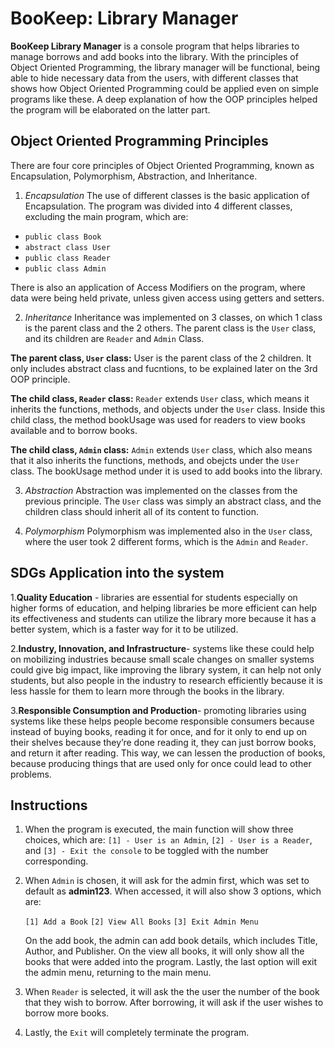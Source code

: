 
# BooKeep: Library Manager

**BooKeep Library Manager** is a console program that helps libraries to manage borrows and add books into the library. With the principles of Object Oriented Programming, the library manager will be functional, being able to hide necessary data from the users, with different classes that shows how Object Oriented Programming could be applied even on simple programs like these. A deep explanation of how the OOP principles helped the program will be elaborated on the latter part. 





## Object Oriented Programming Principles

There are four core principles of Object Oriented Programming, known as Encapsulation, Polymorphism, Abstraction, and Inheritance.

1. *Encapsulation*
The use of different classes is the basic application of Encapsulation. The program was divided into 4 different classes, excluding the main program, which are:
* `public class Book`
* `abstract class User`
* `public class Reader`
* `public class Admin`

There is also an application of Access Modifiers on the program, where data were being held private, unless given access using getters and setters. 

2. *Inheritance*
Inheritance was implemented on 3 classes, on which 1 class is the parent class and the 2 others. The parent class is the `User` class, and its children are `Reader` and `Admin` Class.

 **The parent class, `User` class:**
 User is the parent class of the 2 children. It only includes abstract class and fucntions, to be explained later on the 3rd OOP principle. 


**The child class, `Reader` class:**
`Reader` extends `User` class, which means it inherits the functions, methods, and objects under the `User` class. Inside this child class, the method bookUsage was used for readers to view books available and to borrow books.

**The child class, `Admin` class:**
`Admin` extends `User` class, which also means that it also inherits the functions, methods, and obejcts under the `User` class. The bookUsage method under it is used to add books into the library.

3. *Abstraction*
Abstraction was implemented on the classes from the previous principle. The `User` class was simply an abstract class, and the children class should inherit all of its content to function.

4. *Polymorphism*
Polymorphism was implemented also in the `User` class, where the user took 2 different forms, which is the `Admin` and `Reader`. 


## SDGs Application into the system

1.**Quality Education** -  libraries are essential for students especially on higher forms of education, and helping libraries be more efficient can help its effectiveness and students can utilize the library more because it has a better system, which is a faster way for it to be utilized. 

2.**Industry, Innovation, and Infrastructure**- systems like these could help on mobilizing industries because small scale changes on smaller systems could give big impact, like improving the library system, it can help not only students, but also people in the industry to research efficiently because it is less hassle for them to learn more through the books in the library.

3.**Responsible Consumption and Production**- promoting libraries using systems like these helps people become responsible consumers because instead of buying books, reading it for once, and for it only to end up on their shelves because they’re done reading it, they can just borrow books, and return it after reading. This way, we can lessen the production of books, because producing things that are used only for once could lead to other problems. 
## Instructions

1. When the program is executed, the main function will show three choices, which are: `[1] - User is an Admin`,  `[2] - User is a Reader`, and `[3] - Exit the console` to be toggled with the number corresponding. 
2. When `Admin` is chosen, it will ask for the admin first, which was set to default as **admin123**.  When accessed, it will also show 3 options, which are:

    `[1] Add a Book`
    `[2] View All Books`
    `[3] Exit Admin Menu`

    On the add book, the admin can add book details, which includes Title, Author, and Publisher. On the view all books, it will only show all the books that were added into the program. Lastly, the last option will exit the admin menu, returning to the main menu.

3. When `Reader` is selected, it will ask the the user the number of the book that they wish to borrow. After borrowing, it will ask if the user wishes to borrow more books.

4. Lastly, the `Exit` will completely terminate the program.